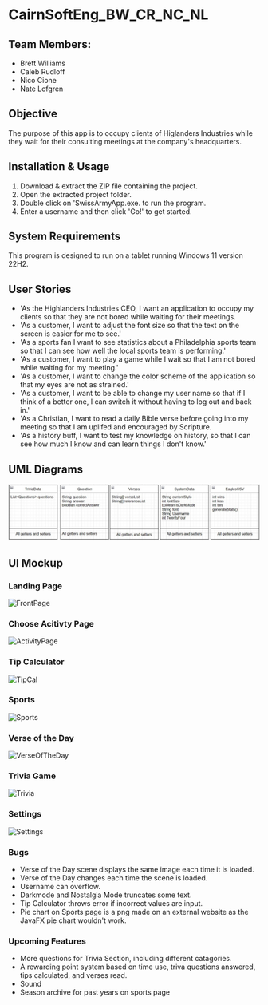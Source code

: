 # CairnSoftEng_BW_CR_NC_NL

## Team Members:
- Brett Williams
- Caleb Rudloff
- Nico Cione
- Nate Lofgren

## Objective
The purpose of this app is to occupy clients of Higlanders Industries while they wait for their consulting meetings at the company's headquarters.

## Installation & Usage
1. Download & extract the ZIP file containing the project.
2. Open the extracted project folder.
3. Double click on 'SwissArmyApp.exe. to run the program.
4. Enter a username and then click 'Go!' to get started.

## System Requirements
This program is designed to run on a tablet running Windows 11 version 22H2.

## User Stories
- 'As the Highlanders Industries CEO, I want an application to occupy my clients so that they are not bored while waiting for their meetings.
- 'As a customer, I want to adjust the font size so that the text on the screen is easier for me to see.'
- 'As a sports fan I want to see statistics about a Philadelphia sports team so that I can see how well the local sports team is performing.'
- 'As a customer, I want to play a game while I wait so that I am not bored while waiting for my meeting.'
- 'As a customer, I want to change the color scheme of the application so that my eyes are not as strained.'
- 'As a customer, I want to be able to change my user name so that if I think of a better one, I can switch it without having to log out and back in.'
- 'As a Christian, I want to read a daily Bible verse before going into my meeting so that I am uplifed and encouraged by Scripture.
- 'As a history buff, I want to test my knowledge on history, so that I can see how much I know and can learn things I don't know.'

## UML Diagrams
![UML Diagram](https://github.com/Brettw347/CairnSoftEngFinal_BW_CR_NC_NL/blob/main/UML%20java%20class%20diagram.jpg)

## UI Mockup
### Landing Page
![FrontPage](https://user-images.githubusercontent.com/112523378/235389927-8862b2a4-d9d0-4c1d-890f-a62a5acbf0fd.png)

### Choose Acitivty Page
![ActivityPage](https://user-images.githubusercontent.com/112523378/235389946-6a5d8b3d-a67f-457a-8f6e-c6955bfc2fbf.png)

### Tip Calculator
![TipCal](https://user-images.githubusercontent.com/112523378/235389902-e4db9106-f17d-4e46-8b6a-1354ed453c4f.png)

### Sports 
![Sports](https://user-images.githubusercontent.com/112523378/235454343-cdbd692b-9cb0-4aa4-a101-9291b29c6f5e.png)

### Verse of the Day
![VerseOfTheDay](https://user-images.githubusercontent.com/112523378/235389887-4970f1ca-05f3-4f81-8def-91525405ef4b.png)

### Trivia Game
![Trivia](https://user-images.githubusercontent.com/112523378/235389852-cc74e850-a5c2-452a-9114-f0d9f2a54ad2.png)

### Settings
![Settings](https://user-images.githubusercontent.com/112523378/235390046-d74c9ef6-6bd2-470e-bf1f-4214f3b2f98f.png)

### Bugs
- Verse of the Day scene displays the same image each time it is loaded. 
- Verse of the Day changes each time the scene is loaded.
- Username can overflow.
- Darkmode and Nostalgia Mode truncates some text.
- Tip Calculator throws error if incorrect values are input.
- Pie chart on Sports page is a png made on an external website as the JavaFX pie chart wouldn't work.


### Upcoming Features
- More questions for Trivia Section, including different catagories.
- A rewarding point system based on time use, triva questions answered, tips calculated, and verses read.
- Sound
- Season archive for past years on sports page
